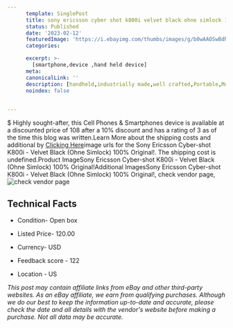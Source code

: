 ```yaml
---
      template: SinglePost
      title: sony ericsson cyber shot k800i velvet black ohne simlock 100 original 
      status: Published
      date: '2023-02-12'
      featuredImage: 'https://i.ebayimg.com/thumbs/images/g/b0wAAOSwBdNjhDpX/s-l225.jpg'
      categories: 

      excerpt: >-
        [smartphone,device ,hand held device]
      meta:
      canonicalLink: ''
      description: [handheld,industrially made,well crafted,Portable,Mobile,Compact,Convenient,Lightweight,Maneuverable,Man-portable,Miniature,Carriable,Hand-held,Light,Holdable,Transportable,Mobile device,Pocket-sized,On-the-go,Wireless,Cordless,Compact size,Convenient size, smartphone,device ,hand held device]
      noindex: false

        
---
```

$
    Highly sought-after, this Cell Phones & Smartphones device is available at a discounted price of 108 after a 10% discount and has a rating of 3 as of the time this blog was written.Learn More about the shipping costs and additional by [Clicking Here](https://www.ebay.com/itm/195494515186?hash=item2d846191f2%3Ag%3Ab0wAAOSwBdNjhDpX&mkevt=1&mkcid=1&mkrid=711-53200-19255-0&campid=%253CePNCampaignId%253E&customid=%253CreferenceId%253E&toolid=10049)image urls for the Sony Ericsson Cyber-shot K800i - Velvet Black (Ohne Simlock) 100% Original!. The shipping cost is undefined.Product ImageSony Ericsson Cyber-shot K800i - Velvet Black (Ohne Simlock) 100% Original!Additional ImagesSony Ericsson Cyber-shot K800i - Velvet Black (Ohne Simlock) 100% Original!, check vendor page, ![check vendor page](https://origin-galleryplus.ebayimg.com/ws/web/195494515186_2_0_1/225x225.jpg,https://origin-galleryplus.ebayimg.com/ws/web/195494515186_3_0_1/225x225.jpg,https://origin-galleryplus.ebayimg.com/ws/web/195494515186_4_0_1/225x225.jpg,https://origin-galleryplus.ebayimg.com/ws/web/195494515186_5_0_1/225x225.jpg,https://origin-galleryplus.ebayimg.com/ws/web/195494515186_6_0_1/225x225.jpg)
    
    

 ## Technical Facts 



     
      

 - Condition- Open box 


      

 - Listed Price- 120.00 


      

 - Currency- USD 


      

 - Feedback score - 122 


      

 - Location - US 


      
      

 *_This post may contain affiliate links from eBay and other third-party websites. As an eBay affiliate, we earn from qualifying purchases. Although we do our best to keep the information up-to-date and accurate, please check the date and all details with the vendor's website before making a purchase. Not all data may be accurate._*



    
    
    
    
    